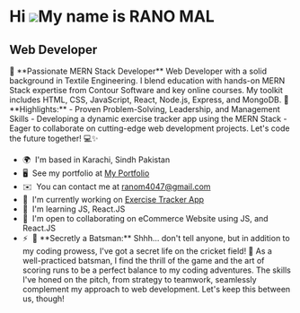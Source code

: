 Hi ![](https://user-images.githubusercontent.com/18350557/176309783-0785949b-9127-417c-8b55-ab5a4333674e.gif)My name is RANO MAL
================================================================================================================================

Web Developer
-------------

🚀 \*\*Passionate MERN Stack Developer\*\* Web Developer with a solid background in Textile Engineering. I blend education with hands-on MERN Stack expertise from Contour Software and key online courses. My toolkit includes HTML, CSS, JavaScript, React, Node.js, Express, and MongoDB. 🌟 \*\*Highlights:\*\* - Proven Problem-Solving, Leadership, and Management Skills - Developing a dynamic exercise tracker app using the MERN Stack - Eager to collaborate on cutting-edge web development projects. Let's code the future together! 💻✨

*   🌍  I'm based in Karachi, Sindh Pakistan
*   🖥️  See my portfolio at [My Portfolio](http://rano-mal-portfolio.netlify.app/)
*   ✉️  You can contact me at [ranom4047@gmail.com](mailto:ranom4047@gmail.com)
*   🚀  I'm currently working on [Exercise Tracker App](http://github.com/rano40/mern-workout-tracking-app)
*   🧠  I'm learning JS, React.JS
*   🤝  I'm open to collaborating on eCommerce Website using JS, and React.JS
*   ⚡  🏏 \*\*Secretly a Batsman:\*\* Shhh... don't tell anyone, but in addition to my coding prowess, I've got a secret life on the cricket field! 🤫 As a well-practiced batsman, I find the thrill of the game and the art of scoring runs to be a perfect balance to my coding adventures. The skills I've honed on the pitch, from strategy to teamwork, seamlessly complement my approach to web development. Let's keep this between us, though!
